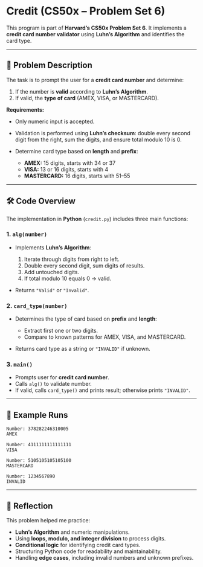 # Credit (CS50x – Problem Set 6)

This program is part of **Harvard’s CS50x Problem Set 6**.
It implements a **credit card number validator** using **Luhn’s Algorithm** and identifies the card type.

---

## 📌 Problem Description

The task is to prompt the user for a **credit card number** and determine:

1. If the number is **valid** according to **Luhn’s Algorithm**.
2. If valid, the **type of card** (AMEX, VISA, or MASTERCARD).

**Requirements:**

* Only numeric input is accepted.
* Validation is performed using **Luhn’s checksum**: double every second digit from the right, sum the digits, and ensure total modulo 10 is 0.
* Determine card type based on **length** and **prefix**:

  * **AMEX:** 15 digits, starts with 34 or 37
  * **VISA:** 13 or 16 digits, starts with 4
  * **MASTERCARD:** 16 digits, starts with 51–55

---

## 🛠️ Code Overview

The implementation in **Python** (`credit.py`) includes three main functions:

### 1. `alg(number)`

* Implements **Luhn’s Algorithm**:

  1. Iterate through digits from right to left.
  2. Double every second digit, sum digits of results.
  3. Add untouched digits.
  4. If total modulo 10 equals 0 → valid.
* Returns `"Valid"` or `"Invalid"`.

### 2. `card_type(number)`

* Determines the type of card based on **prefix** and **length**:

  * Extract first one or two digits.
  * Compare to known patterns for AMEX, VISA, and MASTERCARD.
* Returns card type as a string or `"INVALID"` if unknown.

### 3. `main()`

* Prompts user for **credit card number**.
* Calls `alg()` to validate number.
* If valid, calls `card_type()` and prints result; otherwise prints `"INVALID"`.

---

## 🔹 Example Runs

```
Number: 378282246310005
AMEX
```

```
Number: 4111111111111111
VISA
```

```
Number: 5105105105105100
MASTERCARD
```

```
Number: 1234567890
INVALID
```

---

## 📝 Reflection

This problem helped me practice:

* **Luhn’s Algorithm** and numeric manipulations.
* Using **loops, modulo, and integer division** to process digits.
* **Conditional logic** for identifying credit card types.
* Structuring Python code for readability and maintainability.
* Handling **edge cases**, including invalid numbers and unknown prefixes.